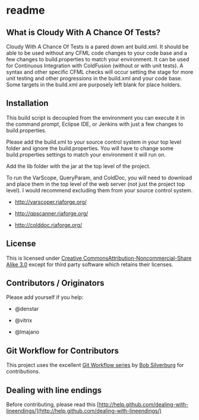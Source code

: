 # readme

## What is Cloudy With A Chance Of Tests?
Cloudy With A Chance Of Tests is a pared down ant build.xml. It should be able to be used without any CFML code changes to your code base and a few changes to build.properties to match your environment. It can be used for Continuous Integration with ColdFusion (without or with unit tests). A syntax and other specific CFML checks will occur setting the stage for more unit testing and other progressions in the build.xml and your code base. Some targets in the build.xml are purposely left blank for place holders.

## Installation
This build script is decoupled from the environment you can execute it in the command prompt, Eclipse IDE, or Jenkins with just a few changes to build.properties. 

Please add the build.xml to your source control system in your top level folder and ignore the build.properties. You will have to change some build.properties settings to match your environment it will run on. 

Add the lib folder with the jar at the top level of the project. 

To run the VarScope, QueryParam, and ColdDoc, you will need to download and place them in the top level of the web server (not just the project top level). I would recommend excluding them from your source control system.

* http://varscoper.riaforge.org/

* http://qpscanner.riaforge.org/

* http://colddoc.riaforge.org/

## License

This is licensed under [Creative CommonsAttribution-Noncommercial-Share Alike 3.0](http://creativecommons.org/licenses/by-nc-sa/3.0/us/) except for third party software which retains their licenses. 

## Contributors / Originators

Please add yourself if you help:

* @denstar

* @vitrix

* @lmajano

## Git Workflow for Contributors

This project uses the excellent [Git Workflow series](http://www.silverwareconsulting.com/index.cfm/Git-Workflow) by [Bob Silverburg](https://github.com/bobsilverberg/) for contributions.

## Dealing with line endings

Before contributing, please read this [http://help.github.com/dealing-with-lineendings/](http://help.github.com/dealing-with-lineendings/)